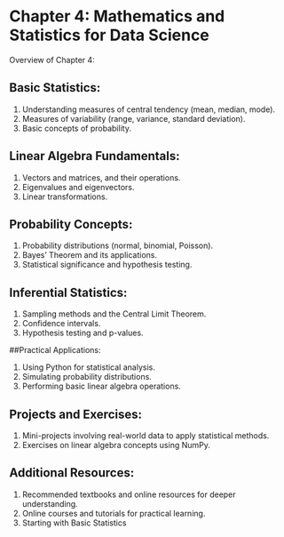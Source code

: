 # Chapter 4: Mathematics and Statistics for Data Science

Overview of Chapter 4:

## Basic Statistics:

1. Understanding measures of central tendency (mean, median, mode).
1. Measures of variability (range, variance, standard deviation).
1. Basic concepts of probability.

## Linear Algebra Fundamentals:

1. Vectors and matrices, and their operations.
1. Eigenvalues and eigenvectors.
1. Linear transformations.

## Probability Concepts:

1. Probability distributions (normal, binomial, Poisson).
1. Bayes’ Theorem and its applications.
1. Statistical significance and hypothesis testing.

## Inferential Statistics:

1. Sampling methods and the Central Limit Theorem.
1. Confidence intervals.
1. Hypothesis testing and p-values.

##Practical Applications:

1. Using Python for statistical analysis.
1. Simulating probability distributions.
1. Performing basic linear algebra operations.

## Projects and Exercises:

1. Mini-projects involving real-world data to apply statistical methods.
1. Exercises on linear algebra concepts using NumPy.

## Additional Resources:

1. Recommended textbooks and online resources for deeper understanding.
1. Online courses and tutorials for practical learning.
1. Starting with Basic Statistics


